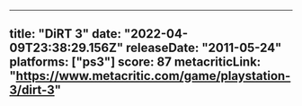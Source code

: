 
---
title: "DiRT 3"
date: "2022-04-09T23:38:29.156Z"
releaseDate: "2011-05-24"
platforms: ["ps3"]
score: 87
metacriticLink: "https://www.metacritic.com/game/playstation-3/dirt-3"
---
